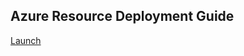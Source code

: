 ## Azure Resource Deployment Guide ##

[Launch](https://portal.azure.com/#create/Microsoft.Template/uri/https%3A%2F%2github.com%2FMicrosoftContentModerator%2FPhotoDNA-QuickStarts%2Fblob%2Fdev%2FMicrosoftAzure%2FResourceGroupTemplate%2FresourceGroupTemplate.json "Deploy in Azure")